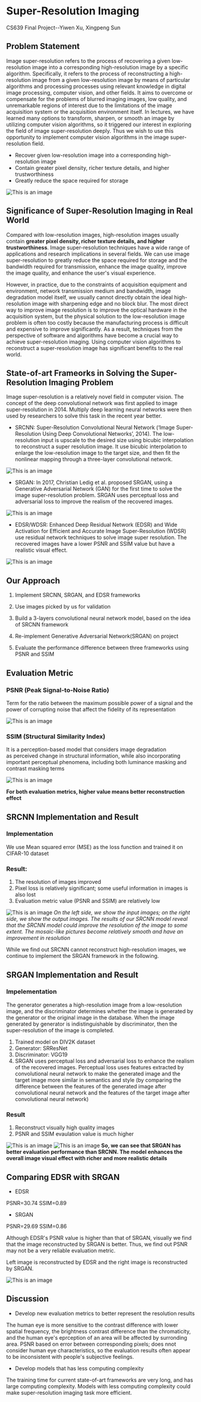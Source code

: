 # Super-Resolution Imaging

CS639 Final Project--Yiwen Xu, Xingpeng Sun

## Problem Statement

Image super-resolution refers to the process of recovering a given low-resolution image into a corresponding high-resolution image by a specific algorithm. Specifically, it refers to the process of reconstructing a high-resolution image from a given low-resolution image by means of particular algorithms and processing processes using relevant knowledge in digital image processing, computer vision, and other fields. It aims to overcome or compensate for the problems of blurred imaging images, low quality, and unremarkable regions of interest due to the limitations of the image acquisition system or the acquisition environment itself. In lectures, we have learned many options to transform, sharpen, or smooth an image by utilizing computer vision algorithms, so it triggered our interest in exploring the field of image super-resolution deeply. Thus we wish to use this opportunity to implement computer vision algorithms in the image super-resolution field.

- Recover given low-resolution image into a corresponding high-resolution image
- Contain greater pixel density, richer texture details, and higher trustworthiness
- Greatly reduce the space required for storage

![This is an image](./images/intro-img.png)

## Significance of Super-Resolution Imaging in Real World

Compared with low-resolution images, high-resolution images usually contain **greater pixel density, richer texture details, and higher trustworthiness**. Image super-resolution techniques have a wide range of applications and research implications in several fields. We can use image super-resolution to greatly reduce the space required for storage and the bandwidth required for transmission, enhance the image quality, improve the image quality, and enhance the user's visual experience. 

However, in practice, due to the constraints of acquisition equipment and environment, network transmission medium and bandwidth, image degradation model itself, we usually cannot directly obtain the ideal high-resolution image with sharpening edge and no block blur. The most direct way to improve image resolution is to improve the optical hardware in the acquisition system, but the physical solution to the low-resolution image problem is often too costly because the manufacturing process is difficult and expensive to improve significantly. As a result, techniques from the perspective of software and algorithms have become a crucial way to achieve super-resolution imaging. Using computer vision algorithms to reconstruct a super-resolution image has significant benefits to the real world.


## State-of-art Frameorks in Solving the Super-Resolution Imaging Problem

Image super-resolution is a relatively novel field in computer vision. The concept of the deep convolutional network was first applied to image super-resolution in 2014. Multiply deep learning neural networks were then used by researchers to solve this task in the recent year better.

- SRCNN: 
Super-Resolution Convolutional Neural Network (‘Image Super-Resolution Using Deep Convolutional Networks’, 2014). The low-resolution input is upscale to the desired size using bicubic interpolation to reconstruct a super resolution image. It use bicubic interpolation to enlarge the low-resolution image to the target size, and then fit the nonlinear mapping through a three-layer convolutional network. 

![This is an image](https://miro.medium.com/max/1400/1*RxT4yZtXFkQ47Fe7huHe_w.png)

- SRGAN:
In 2017, Christian Ledig et al. proposed SRGAN, using a Generative Adversarial Network (GAN) for the first time to solve the image super-resolution problem. SRGAN uses perceptual loss and adversarial loss to improve the realism of the recovered images. 

![This is an image](https://camo.githubusercontent.com/4197b53841c713dddfc68b8ebcf67a205d2cfc34b3c11297d44af2cba2e4c32c/68747470733a2f2f6965656578706c6f72652e696565652e6f72672f6d6564696173746f72655f6e65772f494545452f636f6e74656e742f6d656469612f383039373336382f383039393438332f383039393530322f383039393530322d6669672d342d736f757263652d736d616c6c2e676966)

- EDSR/WDSR: 
Enhanced Deep Residual Network (EDSR) and Wide Activation for Efficient and Accurate Image Super-Resolution (WDSR) use residual network techniques to solve image super resolution. The recovered images have a lower PSNR and SSIM value but have a realistic visual effect.

![This is an image](https://www.researchgate.net/profile/Jq-Huang-2/publication/340399698/figure/fig1/AS:946178384482304@1602597914050/Network-structure-of-EDSR.jpg)


## Our Approach

1. Implement SRCNN, SRGAN, and EDSR frameworks

2. Use images picked by us for validation

3. Build a 3-layers convolutional neural network model, based on the idea of SRCNN framework

4. Re-implement Generative Adversarial Network(SRGAN) on project

5. Evaluate the performance difference between three frameworks using PSNR and SSIM


## Evaluation Metric
### PSNR (Peak Signal-to-Noise Ratio)
Term for the ratio between the maximum possible power of a signal and the power of corrupting noise that affect the fidelity of its representation

![This is an image](./images/psnr.png)

### SSIM (Structural Similarity Index)
It is a perception-based model that considers image degradation as perceived change in structural information, while also incorporating important perceptual phenomena, including both luminance masking and contrast masking terms

![This is an image](./images/ssim.png)

**For both evaluation metrics, higher value means better reconstruction effect**


## SRCNN Implementation and Result

### Implementation
We use Mean squared error (MSE) as the loss function and trained it on CIFAR-10 dataset

### Result: 
1. The resolution of images improved
2. Pixel loss is relatively significant; some useful information in images is also lost
3. Evaluation metric value (PSNR and SSIM) are relatively low

![This is an image](./images/srcnn-result.png)
*On the left side, we show the input images; on the right side, we show the output images. The results of our SRCNN model reveal that the SRCNN model could improve the resolution of the image to some extent. The mosaic-like pictures become relatively smooth and have an improvement in resolution*

While we find out SRCNN cannot reconstruct high-resolution images, we continue to implement the SRGAN framework in the following.


## SRGAN Implementation and Result

### Impelementation
The generator generates a high-resolution image from a low-resolution image, and the discriminator determines whether the image is generated by the generator or the original image in the database. When the image generated by generator is indistinguishable by discriminator, then the super-resolution of the image is completed.

1. Trained model on DIV2K dataset
2. Generator: SRResNet
3. Discriminator: VGG19
4. SRGAN uses perceptual loss and adversarial loss to enhance the realism of the recovered images. Perceptual loss uses features extracted by convolutional neural network to make the generated image and the target image more similar in semantics and style (by comparing the difference between the features of the generated image after convolutional neural network and the features of the target image after convolutional neural network)

### Result
1. Reconstruct visually high quality images
2. PSNR and SSIM evaulation value is much higher

![This is an image](./images/srgan-result1.png)
![This is an image](./images/srgan-result2.png)
**So, we can see that SRGAN has better evaluation performance than SRCNN.
The model enhances the overall image visual effect with richer and more realistic details**


## Comparing EDSR with SRGAN

- EDSR

PSNR=30.74
SSIM=0.89

- SRGAN

PSNR=29.69
SSIM=0.86

Although EDSR's PSNR value is higher than that of SRGAN, visually we find that the image reconstructed by SRGAN is better. Thus, we find out PSNR may not be a very reliable evaluation metric.

Left image is reconstructed by EDSR and the right image is reconstructed by SRGAN.

![This is an image](./images/compare.png)


## Discussion

- Develop new evaluation metrics to better represent the resolution results

The human eye is more sensitive to the contrast difference with lower spatial frequency, the brightness contrast difference than the chromaticity, and the human eye's eprception of an area will be affected by surronding area. PSNR based on error between corresponding pixels; does nnot consider human eye characteristics, so the evaluation results often appear to be inconsistent with people's subjective feelings.

- Develop models that has less computing complexity

The training time for current state-of-art frameworks are very long, and has large computing complexity. Models with less computing complexity could make super-resolution imaging task more efficient.

